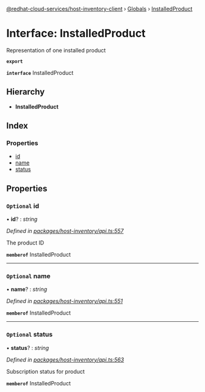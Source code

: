 [@redhat-cloud-services/host-inventory-client](../README.md) › [Globals](../globals.md) › [InstalledProduct](installedproduct.md)

# Interface: InstalledProduct

Representation of one installed product

**`export`** 

**`interface`** InstalledProduct

## Hierarchy

* **InstalledProduct**

## Index

### Properties

* [id](installedproduct.md#optional-id)
* [name](installedproduct.md#optional-name)
* [status](installedproduct.md#optional-status)

## Properties

### `Optional` id

• **id**? : *string*

*Defined in [packages/host-inventory/api.ts:557](https://github.com/RedHatInsights/javascript-clients/blob/master/packages/host-inventory/api.ts#L557)*

The product ID

**`memberof`** InstalledProduct

___

### `Optional` name

• **name**? : *string*

*Defined in [packages/host-inventory/api.ts:551](https://github.com/RedHatInsights/javascript-clients/blob/master/packages/host-inventory/api.ts#L551)*

**`memberof`** InstalledProduct

___

### `Optional` status

• **status**? : *string*

*Defined in [packages/host-inventory/api.ts:563](https://github.com/RedHatInsights/javascript-clients/blob/master/packages/host-inventory/api.ts#L563)*

Subscription status for product

**`memberof`** InstalledProduct
